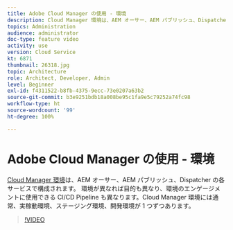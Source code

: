 ```yaml
---
title: Adobe Cloud Manager の使用 - 環境
description: Cloud Manager 環境は、AEM オーサー、AEM パブリッシュ、Dispatcher の各サービスで構成されています。 環境が異なれば目的も異なり、環境のエンゲージメントに使用できる CI/CD Pipeline も異なります。Cloud Manager 環境には通常、実稼動環境、ステージング環境、開発環境が 1 つずつあります。
topics: Administration
audience: administrator
doc-type: feature video
activity: use
version: Cloud Service
kt: 6871
thumbnail: 26318.jpg
topic: Architecture
role: Architect, Developer, Admin
level: Beginner
exl-id: f4311522-b8fb-4375-9ecc-73e0207a63b2
source-git-commit: b3e9251bdb18a008be95c1fa9e5c79252a74fc98
workflow-type: ht
source-wordcount: '99'
ht-degree: 100%

---
```


# Adobe Cloud Manager の使用 - 環境

[Cloud Manager 環境](https://experienceleague.adobe.com/docs/experience-manager-cloud-manager/using/how-to-use/manage-your-environment.html?lang=ja)は、AEM オーサー、AEM パブリッシュ、Dispatcher の各サービスで構成されます。 環境が異なれば目的も異なり、環境のエンゲージメントに使用できる CI/CD Pipeline も異なります。Cloud Manager 環境には通常、実稼動環境、ステージング環境、開発環境が 1 つずつあります。

>[!VIDEO](https://video.tv.adobe.com/v/26318?quality=12&learn=on)
